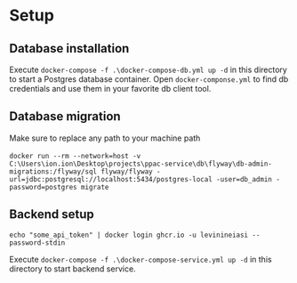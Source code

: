 # Setup
## Database installation
Execute `docker-compose -f .\docker-compose-db.yml up -d` in this directory to start a Postgres database container. Open `docker-componse.yml` to find db credentials and use them in your favorite db client tool.

## Database migration
Make sure to replace any path to your machine path
<br><br>
`docker run --rm --network=host -v C:\Users\ion.ion\Desktop\projects\ppac-service\db\flyway\db-admin-migrations:/flyway/sql flyway/flyway -url=jdbc:postgresql://localhost:5434/postgres-local -user=db_admin -password=postgres migrate`

## Backend setup
```echo "some_api_token" | docker login ghcr.io -u levinineiasi --password-stdin```

Execute `docker-compose -f .\docker-compose-service.yml up -d` in this directory to start backend service.
